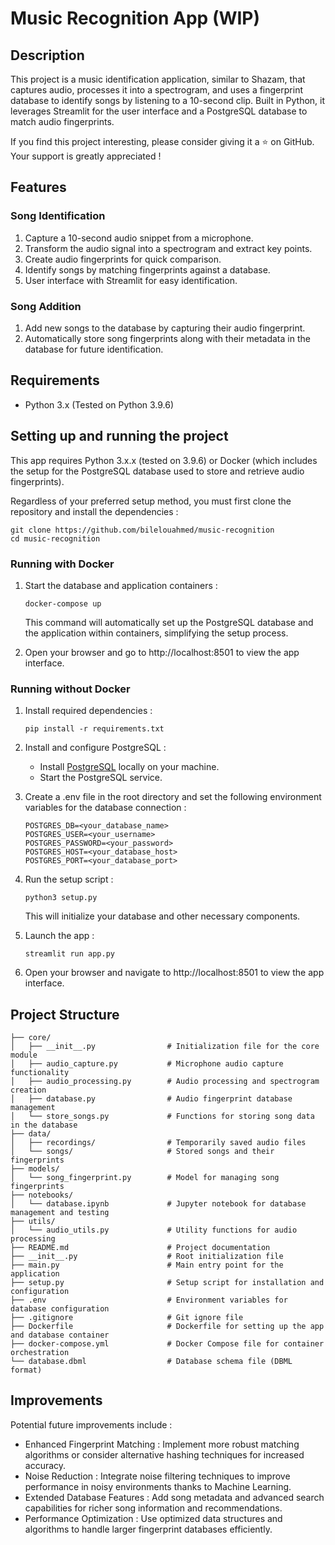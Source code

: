 # Music Recognition App (WIP)

## Description

This project is a music identification application, similar to Shazam, that captures audio, processes it into a spectrogram, and uses a fingerprint database to identify songs by listening to a 10-second clip. Built in Python, it leverages Streamlit for the user interface and a PostgreSQL database to match audio fingerprints.

If you find this project interesting, please consider giving it a ⭐ on GitHub. Your support is greatly appreciated !

## Features

### Song Identification

1. Capture a 10-second audio snippet from a microphone.
2. Transform the audio signal into a spectrogram and extract key points.
3. Create audio fingerprints for quick comparison.
4. Identify songs by matching fingerprints against a database.
5. User interface with Streamlit for easy identification.

### Song Addition

1. Add new songs to the database by capturing their audio fingerprint.
2. Automatically store song fingerprints along with their metadata in the database for future identification.

## Requirements

- Python 3.x (Tested on Python 3.9.6)

## Setting up and running the project

This app requires Python 3.x.x (tested on 3.9.6) or Docker (which includes the setup for the PostgreSQL database used to store and retrieve audio fingerprints).

Regardless of your preferred setup method, you must first clone the repository and install the dependencies :

```
git clone https://github.com/bilelouahmed/music-recognition
cd music-recognition
```

### Running with Docker

1. Start the database and application containers :

    ```
    docker-compose up
    ```

    This command will automatically set up the PostgreSQL database and the application within containers, simplifying the setup process.

2. Open your browser and go to http://localhost:8501 to view the app interface.

### Running without Docker

1. Install required dependencies :

    ```
    pip install -r requirements.txt
    ```

2. Install and configure PostgreSQL :

    - Install [PostgreSQL](https://www.postgresql.org/download/) locally on your machine.
    - Start the PostgreSQL service.

3. Create a .env file in the root directory and set the following environment variables for the database connection :

    ```
    POSTGRES_DB=<your_database_name>
    POSTGRES_USER=<your_username>
    POSTGRES_PASSWORD=<your_password> 
    POSTGRES_HOST=<your_database_host>
    POSTGRES_PORT=<your_database_port>
    ```

4. Run the setup script :

    ```
    python3 setup.py
    ```
    
    This will initialize your database and other necessary components.

5. Launch the app :

    ```
    streamlit run app.py
    ```

6. Open your browser and navigate to http://localhost:8501 to view the app interface.


## Project Structure

```
├── core/
│   ├── __init__.py                # Initialization file for the core module
│   ├── audio_capture.py           # Microphone audio capture functionality
│   ├── audio_processing.py        # Audio processing and spectrogram creation
│   ├── database.py                # Audio fingerprint database management
│   └── store_songs.py             # Functions for storing song data in the database
├── data/
│   ├── recordings/                # Temporarily saved audio files
│   └── songs/                     # Stored songs and their fingerprints
├── models/
│   └── song_fingerprint.py        # Model for managing song fingerprints
├── notebooks/
│   └── database.ipynb             # Jupyter notebook for database management and testing
├── utils/
│   └── audio_utils.py             # Utility functions for audio processing
├── README.md                      # Project documentation
├── __init__.py                    # Root initialization file
├── main.py                        # Main entry point for the application
├── setup.py                       # Setup script for installation and configuration
├── .env                           # Environment variables for database configuration
├── .gitignore                     # Git ignore file
├── Dockerfile                     # Dockerfile for setting up the app and database container
├── docker-compose.yml             # Docker Compose file for container orchestration
└── database.dbml                  # Database schema file (DBML format)
```

## Improvements

Potential future improvements include :

- Enhanced Fingerprint Matching : Implement more robust matching algorithms or consider alternative hashing techniques for increased accuracy.
- Noise Reduction : Integrate noise filtering techniques to improve performance in noisy environments thanks to Machine Learning.
- Extended Database Features : Add song metadata and advanced search capabilities for richer song information and recommendations.
- Performance Optimization : Use optimized data structures and algorithms to handle larger fingerprint databases efficiently.
